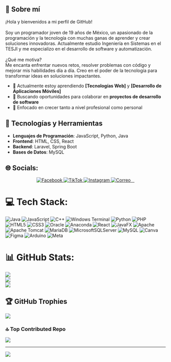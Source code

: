
## 🚀 Sobre mí
¡Hola y bienvenidos a mi perfil de GitHub!<br> <br>Soy un programador joven de 19 años de México, un apasionado de la programación y la tecnología con muchas ganas de aprender y crear soluciones innovadoras. Actualmente estudio Ingeniería en Sistemas en el TESJI y me especializo en el desarrollo de software y automatización.<br><br>¿Qué me motiva?<br>Me encanta enfrentar nuevos retos, resolver problemas con código y mejorar mis habilidades día a día. Creo en el poder de la tecnología para transformar ideas en soluciones impactantes.

- 🌱 Actualmente estoy aprendiendo **[Tecnologías Web]** y **[Desarrollo de Aplicaciones Móviles]**
- 💼 Buscando oportunidades para colaborar en **proyectos de desarrollo de software**
- 🎯 Enfocado en crecer tanto a nivel profesional como personal

## 🔧 Tecnologías y Herramientas

- **Lenguajes de Programación**: JavaScript, Python, Java
- **Frontend**: HTML, CSS, React
- **Backend**: Laravel, Spring Boot
- **Bases de Datos**: MySQL


## 🌐 Socials:
<p align="center">
  <a href="https://www.facebook.com/share/1KVYxgV7Wg/">
    <img src="https://img.shields.io/badge/Facebook-%231877F2.svg?&style=for-the-badge&logo=Facebook&logoColor=white" alt="Facebook">
  </a>
  <a href="https://www.tiktok.com/@oemm10_?is_from_webapp=1&sender_device=pc">
    <img src="https://img.shields.io/badge/TikTok-%23000000.svg?&style=for-the-badge&logo=tiktok&logoColor=white" alt="TikTok">
  </a>
  <a href="https://www.instagram.com/oemm_10?igsh=Nm1peDR5Z2gxb3Ew&utm_source=qr">
    <img src="https://img.shields.io/badge/Instagram-%23E4405F.svg?&style=for-the-badge&logo=instagram&logoColor=white" alt="Instagram">
  </a>
  <a href="mailto:emilio2802m@gmail.com">
    <img src="https://img.shields.io/badge/Correo-EA4335?style=for-the-badge&logo=gmail&logoColor=white" alt="Correo">
  </a>
</p>

# 💻 Tech Stack:
![Java](https://img.shields.io/badge/java-%23ED8B00.svg?style=for-the-badge&logo=openjdk&logoColor=white) ![JavaScript](https://img.shields.io/badge/javascript-%23323330.svg?style=for-the-badge&logo=javascript&logoColor=%23F7DF1E) ![C++](https://img.shields.io/badge/c++-%2300599C.svg?style=for-the-badge&logo=c%2B%2B&logoColor=white) ![Windows Terminal](https://img.shields.io/badge/Windows%20Terminal-%234D4D4D.svg?style=for-the-badge&logo=windows-terminal&logoColor=white) ![Python](https://img.shields.io/badge/python-3670A0?style=for-the-badge&logo=python&logoColor=ffdd54) ![PHP](https://img.shields.io/badge/php-%23777BB4.svg?style=for-the-badge&logo=php&logoColor=white) ![HTML5](https://img.shields.io/badge/html5-%23E34F26.svg?style=for-the-badge&logo=html5&logoColor=white) ![CSS3](https://img.shields.io/badge/css3-%231572B6.svg?style=for-the-badge&logo=css3&logoColor=white) ![Oracle](https://img.shields.io/badge/Oracle-F80000?style=for-the-badge&logo=oracle&logoColor=white) ![Anaconda](https://img.shields.io/badge/Anaconda-%2344A833.svg?style=for-the-badge&logo=anaconda&logoColor=white) ![React](https://img.shields.io/badge/react-%2320232a.svg?style=for-the-badge&logo=react&logoColor=%2361DAFB) ![JavaFX](https://img.shields.io/badge/javafx-%23FF0000.svg?style=for-the-badge&logo=javafx&logoColor=white) ![Apache](https://img.shields.io/badge/apache-%23D42029.svg?style=for-the-badge&logo=apache&logoColor=white) ![Apache Tomcat](https://img.shields.io/badge/apache%20tomcat-%23F8DC75.svg?style=for-the-badge&logo=apache-tomcat&logoColor=black) ![MariaDB](https://img.shields.io/badge/MariaDB-003545?style=for-the-badge&logo=mariadb&logoColor=white) ![MicrosoftSQLServer](https://img.shields.io/badge/Microsoft%20SQL%20Server-CC2927?style=for-the-badge&logo=microsoft%20sql%20server&logoColor=white) ![MySQL](https://img.shields.io/badge/mysql-4479A1.svg?style=for-the-badge&logo=mysql&logoColor=white) ![Canva](https://img.shields.io/badge/Canva-%2300C4CC.svg?style=for-the-badge&logo=Canva&logoColor=white) ![Figma](https://img.shields.io/badge/figma-%23F24E1E.svg?style=for-the-badge&logo=figma&logoColor=white) ![Arduino](https://img.shields.io/badge/-Arduino-00979D?style=for-the-badge&logo=Arduino&logoColor=white) ![Meta](https://img.shields.io/badge/Meta-%230467DF.svg?style=for-the-badge&logo=Meta&logoColor=white)
# 📊 GitHub Stats:
![](https://github-readme-stats.vercel.app/api?username=EMILIO2802M&theme=tokyonight&hide_border=false&include_all_commits=false&count_private=false)<br/>
![](https://github-readme-streak-stats.herokuapp.com/?user=EMILIO2802M&theme=tokyonight&hide_border=false)<br/>
![](https://github-readme-stats.vercel.app/api/top-langs/?username=EMILIO2802M&theme=tokyonight&hide_border=false&include_all_commits=false&count_private=false&layout=compact)

## 🏆 GitHub Trophies
![](https://github-profile-trophy.vercel.app/?username=EMILIO2802M&theme=nord&no-frame=false&no-bg=true&margin-w=4)

### 🔝 Top Contributed Repo
![](https://github-contributor-stats.vercel.app/api?username=EMILIO2802M&limit=5&theme=dark&combine_all_yearly_contributions=true)

---
[![](https://visitcount.itsvg.in/api?id=EMILIO2802M&icon=0&color=0)](https://visitcount.itsvg.in)

<!-- Proudly created with GPRM ( https://gprm.itsvg.in ) -->
